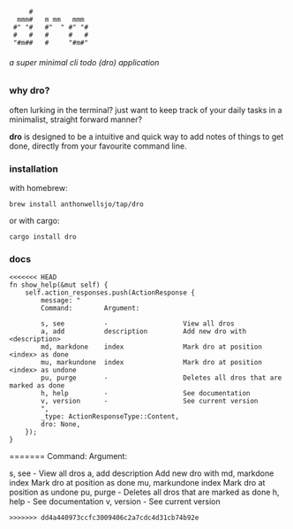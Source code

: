 ```
     #
  mmm#   m mm   mmm
 #" "#   #"  " #" "#
 #   #   #     #   #
 "#m##   #     "#m#"
```
###### a super minimal cli todo (dro) application



### why dro?
often lurking in the terminal? just want to keep track of your daily tasks in a minimalist, straight forward manner?

**dro** is designed to be a intuitive and quick way to add notes of things to get done, directly from your favourite command line.


### installation
with homebrew:
```
brew install anthonwellsjo/tap/dro
```

or with cargo:
```
cargo install dro
```

### docs
```
<<<<<<< HEAD
fn show_help(&mut self) {
    self.action_responses.push(ActionResponse {
        message: "
        Command:        Argument:

        s, see          -                   View all dros
        a, add          description         Add new dro with <description>
        md, markdone    index               Mark dro at position <index> as done
        mu, markundone  index               Mark dro at position <index> as undone
        pu, purge       -                   Deletes all dros that are marked as done
        h, help         -                   See documentation
        v, version      -                   See current version
        ",
        _type: ActionResponseType::Content,
        dro: None,
    });
}
```

=======
Command:        Argument:

s, see          -                   View all dros
a, add          description         Add new dro with <description>
md, markdone    index               Mark dro at position <index> as done
mu, markundone  index               Mark dro at position <index> as undone
pu, purge       -                   Deletes all dros that are marked as done
h, help         -                   See documentation
v, version      -                   See current version
```
>>>>>>> dd4a440973ccfc3009406c2a7cdc4d31cb74b92e
